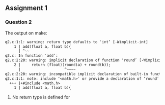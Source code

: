 ## Assignment 1

### Question 2

The output on make:

```gcc -S q2.c
q2.c:1:1: warning: return type defaults to ‘int’ [-Wimplicit-int]
    1 | add(float a, float b){
      | ^~~
q2.c: In function ‘add’:
q2.c:2:20: warning: implicit declaration of function ‘round’ [-Wimplicit-function-declaration]
    2 |     return (float)(round(a) + round(b));
      |                    ^~~~~
q2.c:2:20: warning: incompatible implicit declaration of built-in function ‘round’
q2.c:1:1: note: include ‘<math.h>’ or provide a declaration of ‘round’
  +++ |+#include <math.h>
    1 | add(float a, float b){
```

1. No return type is defined for
